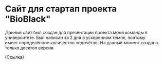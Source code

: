 # Сайт для стартап проекта "BioBlack"

Данный сайт был создан для презентации проекта моей команды в университете. Был написан за 2 дня в ускоренном темпе, поэтому имеет определённое количество недочётов. На данный момент создана только десктоп версия.

(Ссылка)
